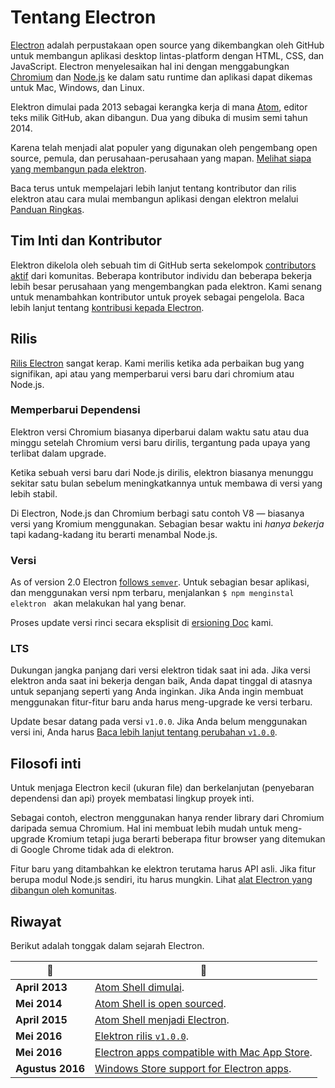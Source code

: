 # Tentang Electron

[Electron](https://electronjs.org) adalah perpustakaan open source yang dikembangkan oleh GitHub untuk membangun aplikasi desktop lintas-platform dengan HTML, CSS, dan JavaScript. Electron menyelesaikan hal ini dengan menggabungkan [Chromium](https://www.chromium.org/Home) dan [Node.js](https://nodejs.org) ke dalam satu runtime dan aplikasi dapat dikemas untuk Mac, Windows, dan Linux.

Elektron dimulai pada 2013 sebagai kerangka kerja di mana [Atom](https://atom.io), editor teks milik GitHub, akan dibangun. Dua yang dibuka di musim semi tahun 2014.

Karena telah menjadi alat populer yang digunakan oleh pengembang open source, pemula, dan perusahaan-perusahaan yang mapan. [Melihat siapa yang membangun pada elektron](https://electronjs.org/apps).

Baca terus untuk mempelajari lebih lanjut tentang kontributor dan rilis elektron atau cara mulai membangun aplikasi dengan elektron melalui [Panduan Ringkas](quick-start.md).

## Tim Inti dan Kontributor

Elektron dikelola oleh sebuah tim di GitHub serta sekelompok [contributors aktif](https://github.com/electron/electron/graphs/contributors) dari komunitas. Beberapa kontributor individu dan beberapa bekerja lebih besar perusahaan yang mengembangkan pada elektron. Kami senang untuk menambahkan kontributor untuk proyek sebagai pengelola. Baca lebih lanjut tentang [kontribusi kepada Electron](https://github.com/electron/electron/blob/master/CONTRIBUTING.md).

## Rilis

[Rilis Electron](https://github.com/electron/electron/releases) sangat kerap. Kami merilis ketika ada perbaikan bug yang signifikan, api atau yang memperbarui versi baru dari chromium atau Node.js.

### Memperbarui Dependensi

Elektron versi Chromium biasanya diperbarui dalam waktu satu atau dua minggu setelah Chromium versi baru dirilis, tergantung pada upaya yang terlibat dalam upgrade.

Ketika sebuah versi baru dari Node.js dirilis, elektron biasanya menunggu sekitar satu bulan sebelum meningkatkannya untuk membawa di versi yang lebih stabil.

Di Electron, Node.js dan Chromium berbagi satu contoh V8 — biasanya versi yang Kromium menggunakan. Sebagian besar waktu ini *hanya bekerja* tapi kadang-kadang itu berarti menambal Node.js.

### Versi

As of version 2.0 Electron [follows `semver`](https://semver.org). Untuk sebagian besar aplikasi, dan menggunakan versi npm terbaru, menjalankan `$ npm menginstal elektron ` akan melakukan hal yang benar.

Proses update versi rinci secara eksplisit di [ ersioning Doc](electron-versioning.md) kami.

### LTS

Dukungan jangka panjang dari versi elektron tidak saat ini ada. Jika versi elektron anda saat ini bekerja dengan baik, Anda dapat tinggal di atasnya untuk sepanjang seperti yang Anda inginkan. Jika Anda ingin membuat menggunakan fitur-fitur baru anda harus meng-upgrade ke versi terbaru.

Update besar datang pada versi `v1.0.0`. Jika Anda belum menggunakan versi ini, Anda harus [Baca lebih lanjut tentang perubahan `v1.0.0`](https://electronjs.org/blog/electron-1-0).

## Filosofi inti

Untuk menjaga Electron kecil (ukuran file) dan berkelanjutan (penyebaran dependensi dan api) proyek membatasi lingkup proyek inti.

Sebagai contoh, electron menggunakan hanya render library dari Chromium daripada semua Chromium. Hal ini membuat lebih mudah untuk meng-upgrade Kromium tetapi juga berarti beberapa fitur browser yang ditemukan di Google Chrome tidak ada di elektron.

Fitur baru yang ditambahkan ke elektron terutama harus API asli. Jika fitur berupa modul Node.js sendiri, itu harus mungkin. Lihat [alat Electron yang dibangun oleh komunitas](https://electronjs.org/community).

## Riwayat

Berikut adalah tonggak dalam sejarah Electron.

| :calendar:       | :tada:                                                                                                      |
| ---------------- | ----------------------------------------------------------------------------------------------------------- |
| **April 2013**   | [Atom Shell dimulai](https://github.com/electron/electron/commit/6ef8875b1e93787fa9759f602e7880f28e8e6b45). |
| **Mei 2014**     | [Atom Shell is open sourced](https://blog.atom.io/2014/05/06/atom-is-now-open-source.html).                 |
| **April 2015**   | [Atom Shell menjadi Electron](https://github.com/electron/electron/pull/1389).                              |
| **Mei 2016**     | [Elektron rilis `v1.0.0`](https://electronjs.org/blog/electron-1-0).                                        |
| **Mei 2016**     | [Electron apps compatible with Mac App Store](mac-app-store-submission-guide.md).                           |
| **Agustus 2016** | [Windows Store support for Electron apps](windows-store-guide.md).                                          |